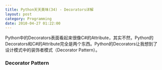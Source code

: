 ```yaml
---
title: Python天天美味(34) - Decorators详解
layout: post
category: Programming
date: 2010-04-27 01:22:00
---
```


Python中的Decorators表面看起来很像C#的Attribute，其实不然，Python的Decorators和C#的Attribute完全是两个东西。Python的Decorators让我想到了设计模式中的装饰者模式（Decorator Pattern）。

### Decorator Pattern

  <div class="cnblogs_code"><div><!--

Code highlighting produced by Actipro CodeHighlighter (freeware)
http://www.CodeHighlighter.com/

--><span style="color: #000000;">Attach&nbsp;additional&nbsp;responsibilities&nbsp;to&nbsp;an&nbsp;object&nbsp;dynamically. 
Decorators&nbsp;provide&nbsp;a&nbsp;flexible&nbsp;alternative&nbsp;to&nbsp;subclassing&nbsp;for&nbsp;extending&nbsp;functionnality.</span></div></div>  

Python中的通过Decorators对函数、方法或类进行装饰，从而达到增加对象的职责，或控制对象调用的作用。而C#的Attribute仅仅是起到元数据标识作用，最终通过反射获取这些特定信息。

先来个简单的示例，先定义一个Coffee类，
<div class="cnblogs_code"><div><!--

Code highlighting produced by Actipro CodeHighlighter (freeware)
http://www.CodeHighlighter.com/

--><span style="color: #0000ff;">class</span><span style="color: #000000;">&nbsp;Coffee(object):
&nbsp;&nbsp;&nbsp;&nbsp;</span><span style="color: #0000ff;">def</span><span style="color: #000000;">&nbsp;get_cost(self):
&nbsp;&nbsp;&nbsp;&nbsp;&nbsp;&nbsp;&nbsp;&nbsp;</span><span style="color: #0000ff;">return</span><span style="color: #000000;">&nbsp;</span><span style="color: #000000;">1.0</span><span style="color: #000000;">

coffee&nbsp;</span><span style="color: #000000;">=</span><span style="color: #000000;">&nbsp;Coffee()
</span><span style="color: #0000ff;">print</span><span style="color: #000000;">&nbsp;coffee.get_cost()&nbsp;</span><span style="color: #008000;">#</span><span style="color: #008000;">&nbsp;1.0</span></div></div>

这时，我想通过装饰者模式计算Milk的价格，通常这样实现：
<div class="cnblogs_code" onclick="cnblogs_code_show('5edef3d0-bb20-42e6-9e25-83c5948aa064')">![](http://images.cnblogs.com/OutliningIndicators/ContractedBlock.gif)<div id="cnblogs_code_open_5edef3d0-bb20-42e6-9e25-83c5948aa064"><div><!--

Code highlighting produced by Actipro CodeHighlighter (freeware)
http://www.CodeHighlighter.com/

--><span style="color: #0000ff;">class</span><span style="color: #000000;">&nbsp;Milk(Coffee):
&nbsp;&nbsp;&nbsp;&nbsp;</span><span style="color: #0000ff;">def</span><span style="color: #000000;">&nbsp;</span><span style="color: #800080;">__init__</span><span style="color: #000000;">(self,&nbsp;coffee):
&nbsp;&nbsp;&nbsp;&nbsp;&nbsp;&nbsp;&nbsp;&nbsp;self.coffee&nbsp;</span><span style="color: #000000;">=</span><span style="color: #000000;">&nbsp;coffee
&nbsp;
&nbsp;&nbsp;&nbsp;&nbsp;</span><span style="color: #0000ff;">def</span><span style="color: #000000;">&nbsp;get_cost(self):
&nbsp;&nbsp;&nbsp;&nbsp;&nbsp;&nbsp;&nbsp;&nbsp;</span><span style="color: #0000ff;">return</span><span style="color: #000000;">&nbsp;self.coffee.get_cost()&nbsp;</span><span style="color: #000000;">+</span><span style="color: #000000;">&nbsp;</span><span style="color: #000000;">0.5</span><span style="color: #000000;">

coffee&nbsp;</span><span style="color: #000000;">=</span><span style="color: #000000;">&nbsp;Coffee()
coffee&nbsp;</span><span style="color: #000000;">=</span><span style="color: #000000;">&nbsp;Milk(coffee)
</span><span style="color: #0000ff;">print</span><span style="color: #000000;">&nbsp;coffee.get_cost()&nbsp;</span><span style="color: #008000;">#</span><span style="color: #008000;">&nbsp;1.5</span></div></div></div>

上面是经典的装饰者模式的实现，Python中通过Decorators可以实现成这样：
<div class="cnblogs_code"><div><!--

Code highlighting produced by Actipro CodeHighlighter (freeware)
http://www.CodeHighlighter.com/

--><span style="color: #0000ff;">def</span><span style="color: #000000;">&nbsp;milk_decorator(get_cost):
&nbsp;&nbsp;&nbsp;&nbsp;</span><span style="color: #0000ff;">def</span><span style="color: #000000;">&nbsp;get_milk_cost(self):
&nbsp;&nbsp;&nbsp;&nbsp;&nbsp;&nbsp;&nbsp;&nbsp;</span><span style="color: #0000ff;">return</span><span style="color: #000000;">&nbsp;get_cost(self)&nbsp;</span><span style="color: #000000;">+</span><span style="color: #000000;">&nbsp;</span><span style="color: #000000;">0.5</span><span style="color: #000000;">
&nbsp;&nbsp;&nbsp;&nbsp;</span><span style="color: #0000ff;">return</span><span style="color: #000000;">&nbsp;get_milk_cost

</span><span style="color: #0000ff;">class</span><span style="color: #000000;">&nbsp;Coffee(object):
&nbsp;&nbsp;&nbsp;&nbsp;@milk_decorator
&nbsp;&nbsp;&nbsp;&nbsp;</span><span style="color: #0000ff;">def</span><span style="color: #000000;">&nbsp;get_cost(self):
&nbsp;&nbsp;&nbsp;&nbsp;&nbsp;&nbsp;&nbsp;&nbsp;</span><span style="color: #0000ff;">return</span><span style="color: #000000;">&nbsp;</span><span style="color: #000000;">1.0</span><span style="color: #000000;">

coffee&nbsp;</span><span style="color: #000000;">=</span><span style="color: #000000;">&nbsp;Coffee()
</span><span style="color: #0000ff;">print</span><span style="color: #000000;">&nbsp;coffee.get_cost()&nbsp;</span><span style="color: #008000;">#</span><span style="color: #008000;">1.5</span></div></div>

假设一下，如果有更多的，比如：Whip, Sprinkles, Tee, 必须为每个装饰者都实现一个函数，将会出现函数爆炸，我们可以只实现一个通用的Decorator函数，通过在get_cost函数添加多个@Decorator，这很符合Decorator Pattern的思想。
<div class="cnblogs_code"><div><!--

Code highlighting produced by Actipro CodeHighlighter (freeware)
http://www.CodeHighlighter.com/

--><span style="color: #0000ff;">def</span><span style="color: #000000;">&nbsp;get_cost_decorator(additional_cost):
&nbsp;&nbsp;&nbsp;&nbsp;</span><span style="color: #0000ff;">def</span><span style="color: #000000;">&nbsp;wrapper1(func):
&nbsp;&nbsp;&nbsp;&nbsp;&nbsp;&nbsp;&nbsp;&nbsp;</span><span style="color: #0000ff;">def</span><span style="color: #000000;">&nbsp;wrapper2(instance):
&nbsp;&nbsp;&nbsp;&nbsp;&nbsp;&nbsp;&nbsp;&nbsp;&nbsp;&nbsp;&nbsp;&nbsp;</span><span style="color: #0000ff;">return</span><span style="color: #000000;">&nbsp;func(instance)&nbsp;</span><span style="color: #000000;">+</span><span style="color: #000000;">&nbsp;additional_cost
&nbsp;&nbsp;&nbsp;&nbsp;&nbsp;&nbsp;&nbsp;&nbsp;</span><span style="color: #0000ff;">return</span><span style="color: #000000;">&nbsp;wrapper2
&nbsp;&nbsp;&nbsp;&nbsp;</span><span style="color: #0000ff;">return</span><span style="color: #000000;">&nbsp;wrapper1

</span><span style="color: #0000ff;">class</span><span style="color: #000000;">&nbsp;Coffee(object):
&nbsp;&nbsp;&nbsp;&nbsp;@get_cost_decorator(</span><span style="color: #000000;">0.5</span><span style="color: #000000;">)
&nbsp;&nbsp;&nbsp;&nbsp;@get_cost_decorator(</span><span style="color: #000000;">0.7</span><span style="color: #000000;">)
&nbsp;&nbsp;&nbsp;&nbsp;@get_cost_decorator(</span><span style="color: #000000;">0.2</span><span style="color: #000000;">)
&nbsp;&nbsp;&nbsp;&nbsp;</span><span style="color: #0000ff;">def</span><span style="color: #000000;">&nbsp;get_cost(self):
&nbsp;&nbsp;&nbsp;&nbsp;&nbsp;&nbsp;&nbsp;&nbsp;</span><span style="color: #0000ff;">return</span><span style="color: #000000;">&nbsp;</span><span style="color: #000000;">1.0</span><span style="color: #000000;">

coffee&nbsp;</span><span style="color: #000000;">=</span><span style="color: #000000;">&nbsp;Coffee()
</span><span style="color: #0000ff;">print</span><span style="color: #000000;">&nbsp;coffee.get_cost()&nbsp;</span><span style="color: #008000;">#</span><span style="color: #008000;">2.4</span></div></div>

上面的get_cost_decorator类看上去比较复杂，不要紧，一会再回头看这个函数。

### Decorators基础

闲话不多说，先看下面的简单例子：

<div class="cnblogs_code"><div><!--

Code highlighting produced by Actipro CodeHighlighter (freeware)
http://www.CodeHighlighter.com/

--><span style="color: #0000ff;">def</span><span style="color: #000000;">&nbsp;myDecorator(func):
&nbsp;&nbsp;&nbsp;&nbsp;</span><span style="color: #0000ff;">def</span><span style="color: #000000;">&nbsp;newFunction():
&nbsp;&nbsp;&nbsp;&nbsp;&nbsp;&nbsp;&nbsp;&nbsp;</span><span style="color: #0000ff;">print</span><span style="color: #000000;">&nbsp;</span><span style="color: #800000;">"</span><span style="color: #800000;">inside&nbsp;newFunction</span><span style="color: #800000;">"</span><span style="color: #000000;">
&nbsp;&nbsp;&nbsp;&nbsp;&nbsp;&nbsp;&nbsp;&nbsp;func()
&nbsp;&nbsp;&nbsp;&nbsp;</span><span style="color: #0000ff;">return</span><span style="color: #000000;">&nbsp;newFunction

@myDecorator
</span><span style="color: #0000ff;">def</span><span style="color: #000000;">&nbsp;aFunction():
&nbsp;&nbsp;&nbsp;&nbsp;</span><span style="color: #0000ff;">print</span><span style="color: #000000;">&nbsp;</span><span style="color: #800000;">"</span><span style="color: #800000;">inside&nbsp;aFunction()</span><span style="color: #800000;">"</span><span style="color: #000000;">

aFunction()</span></div></div>

最终输出：

<div class="cnblogs_code"><div><!--

Code highlighting produced by Actipro CodeHighlighter (freeware)
http://www.CodeHighlighter.com/

--><span style="color: #000000;">inside&nbsp;newFunction
inside&nbsp;aFunction()</span></div></div>

我们看到，myDecorator函数的参数其实是aFunction的函数地址，并且返回一个函数地址，返回的函数才是最终真正调用的地址。最终的调用，等价于：
<div class="cnblogs_code"><div><!--

Code highlighting produced by Actipro CodeHighlighter (freeware)
http://www.CodeHighlighter.com/

--><span style="color: #000000;">aFunction&nbsp;</span><span style="color: #000000;">=</span><span style="color: #000000;">&nbsp;myDecorator(aFunction)
aFunction()</span></div></div>

其中，myDecorator也可以使用class来实现，比如：
<div class="cnblogs_code"><div><!--

Code highlighting produced by Actipro CodeHighlighter (freeware)
http://www.CodeHighlighter.com/

--><span style="color: #0000ff;">class</span><span style="color: #000000;">&nbsp;myDecorator(object):
&nbsp;&nbsp;&nbsp;&nbsp;</span><span style="color: #0000ff;">def</span><span style="color: #000000;">&nbsp;</span><span style="color: #800080;">__init__</span><span style="color: #000000;">(self,&nbsp;func):
&nbsp;&nbsp;&nbsp;&nbsp;&nbsp;&nbsp;&nbsp;&nbsp;self.func&nbsp;</span><span style="color: #000000;">=</span><span style="color: #000000;">&nbsp;func
&nbsp;&nbsp;&nbsp;&nbsp;</span><span style="color: #0000ff;">def</span><span style="color: #000000;">&nbsp;</span><span style="color: #800080;">__call__</span><span style="color: #000000;">(self):
&nbsp;&nbsp;&nbsp;&nbsp;&nbsp;&nbsp;&nbsp;&nbsp;</span><span style="color: #0000ff;">print</span><span style="color: #000000;">&nbsp;</span><span style="color: #800000;">"</span><span style="color: #800000;">inside&nbsp;myDecorator</span><span style="color: #800000;">"</span><span style="color: #000000;">
&nbsp;&nbsp;&nbsp;&nbsp;&nbsp;&nbsp;&nbsp;&nbsp;self.func()
@myDecorator
</span><span style="color: #0000ff;">def</span><span style="color: #000000;">&nbsp;aFunction():
&nbsp;&nbsp;&nbsp;&nbsp;</span><span style="color: #0000ff;">print</span><span style="color: #000000;">&nbsp;</span><span style="color: #800000;">"</span><span style="color: #800000;">inside&nbsp;aFunction()</span><span style="color: #800000;">"</span></div></div> 

最终，

<div class="cnblogs_code"><div><!--

Code highlighting produced by Actipro CodeHighlighter (freeware)
http://www.CodeHighlighter.com/

--><span style="color: #000000;">aFunction()</span></div></div>

相对于
<div class="cnblogs_code"><div><!--

Code highlighting produced by Actipro CodeHighlighter (freeware)
http://www.CodeHighlighter.com/

--><span style="color: #000000;">aFunction&nbsp;</span><span style="color: #000000;">=</span><span style="color: #000000;">&nbsp;myDecorator(aFunction)
aFunction()&nbsp;</span><span style="color: #008000;">#</span><span style="color: #008000;">&nbsp;__call__</span></div></div>

### Decorators调用规律

上面的例子，我们可以很容易的得到这样一个规律：

<div class="cnblogs_code"><div><!--

Code highlighting produced by Actipro CodeHighlighter (freeware)
http://www.CodeHighlighter.com/

--><span style="color: #000000;">@A
</span><span style="color: #0000ff;">def</span><span style="color: #000000;">&nbsp;f&nbsp;():
&nbsp;&nbsp;&nbsp;&nbsp;&#8230;</span></div></div>

最终等价于：

<div class="cnblogs_code"><div><!--

Code highlighting produced by Actipro CodeHighlighter (freeware)
http://www.CodeHighlighter.com/

--><span style="color: #000000;">f&nbsp;</span><span style="color: #000000;">=</span><span style="color: #000000;">&nbsp;A(f)</span></div></div>

如果更复杂一些：

<div class="cnblogs_code"><div><!--

Code highlighting produced by Actipro CodeHighlighter (freeware)
http://www.CodeHighlighter.com/

--><span style="color: #000000;">@A
@B
@C
</span><span style="color: #0000ff;">def</span><span style="color: #000000;">&nbsp;f&nbsp;():
&nbsp;&nbsp;&nbsp;&nbsp;&#8230;</span></div></div>

则相对于：

<div class="cnblogs_code"><div><!--

Code highlighting produced by Actipro CodeHighlighter (freeware)
http://www.CodeHighlighter.com/

--><span style="color: #000000;">f&nbsp;</span><span style="color: #000000;">=</span><span style="color: #000000;">&nbsp;A(B(C(f)))</span></div></div>

再看看有参数的例子，

<div class="cnblogs_code"><div><!--

Code highlighting produced by Actipro CodeHighlighter (freeware)
http://www.CodeHighlighter.com/

--><span style="color: #000000;">@A(args)
</span><span style="color: #0000ff;">def</span><span style="color: #000000;">&nbsp;f&nbsp;():
&nbsp;&nbsp;&nbsp;&nbsp;&#8230;</span></div></div>

这时，f相当于：

<div class="cnblogs_code"><div><!--

Code highlighting produced by Actipro CodeHighlighter (freeware)
http://www.CodeHighlighter.com/

--><span style="color: #000000;">_deco&nbsp;</span><span style="color: #000000;">=</span><span style="color: #000000;">&nbsp;A(args)
f&nbsp;</span><span style="color: #000000;">=</span><span style="color: #000000;">&nbsp;_deco(f)</span></div></div>

因此，A的实现也会相对复杂一些：

<div class="cnblogs_code"><div><!--

Code highlighting produced by Actipro CodeHighlighter (freeware)
http://www.CodeHighlighter.com/

--><span style="color: #0000ff;">def</span><span style="color: #000000;">&nbsp;A(args):
&nbsp;&nbsp;&nbsp;&nbsp;</span><span style="color: #0000ff;">def</span><span style="color: #000000;">&nbsp;wrapper1(f):
&nbsp;&nbsp;&nbsp;&nbsp;&nbsp;&nbsp;&nbsp;&nbsp;</span><span style="color: #0000ff;">def</span><span style="color: #000000;">&nbsp;wrapper2():
&nbsp;&nbsp;&nbsp;&nbsp;&nbsp;&nbsp;&nbsp;&nbsp;&nbsp;&nbsp;&nbsp;&nbsp;&nbsp;</span><span style="color: #0000ff;">print</span><span style="color: #000000;">&nbsp;&#8220;before&nbsp;call&nbsp;f()&#8221;
&nbsp;&nbsp;&nbsp;&nbsp;&nbsp;&nbsp;&nbsp;&nbsp;&nbsp;&nbsp;&nbsp;&nbsp;&nbsp;f()
&nbsp;&nbsp;&nbsp;&nbsp;&nbsp;&nbsp;&nbsp;&nbsp;</span><span style="color: #0000ff;">return</span><span style="color: #000000;">&nbsp;wrapper2
&nbsp;&nbsp;&nbsp;&nbsp;</span><span style="color: #0000ff;">return</span><span style="color: #000000;">&nbsp;wrapper1</span></div></div>

有点绕吧，嗯，还算简单，我们回头看最开头那个例子，

<div class="cnblogs_code"><div><!--

Code highlighting produced by Actipro CodeHighlighter (freeware)
http://www.CodeHighlighter.com/

--><span style="color: #000000;">@get_cost_decorator(</span><span style="color: #000000;">0.5</span><span style="color: #000000;">)
@get_cost_decorator(</span><span style="color: #000000;">0.7</span><span style="color: #000000;">)
@get_cost_decorator(</span><span style="color: #000000;">0.2</span><span style="color: #000000;">)
</span><span style="color: #0000ff;">def</span><span style="color: #000000;">&nbsp;get_cost(self):&nbsp;
&nbsp;&nbsp;&nbsp;&nbsp;</span><span style="color: #0000ff;">return</span><span style="color: #000000;">&nbsp;</span><span style="color: #000000;">1.0</span></div></div>

相当于：

<div class="cnblogs_code"><div><!--

Code highlighting produced by Actipro CodeHighlighter (freeware)
http://www.CodeHighlighter.com/

--><span style="color: #000000;">get_cost&nbsp;</span><span style="color: #000000;">=</span><span style="color: #000000;">&nbsp;&nbsp;get_cost_decorator(</span><span style="color: #000000;">0.5</span><span style="color: #000000;">)(get_cost_decorator(</span><span style="color: #000000;">0.7</span><span style="color: #000000;">)(get_cost_decorator(</span><span style="color: #000000;">0.2</span><span style="color: #000000;">)(get_cost)))&nbsp;&nbsp;</span><span style="color: #008000;">#</span><span style="color: #008000;">&nbsp;绕晕了~~</span></div></div>

### Decorators典型应用 &#8211; singleton class

<div class="cnblogs_code"><div><!--

Code highlighting produced by Actipro CodeHighlighter (freeware)
http://www.CodeHighlighter.com/

--><span style="color: #0000ff;">def</span><span style="color: #000000;">&nbsp;singleton(cls):
&nbsp;&nbsp;&nbsp;&nbsp;instances&nbsp;</span><span style="color: #000000;">=</span><span style="color: #000000;">&nbsp;{}
&nbsp;&nbsp;&nbsp;&nbsp;</span><span style="color: #0000ff;">def</span><span style="color: #000000;">&nbsp;getinstance():
&nbsp;&nbsp;&nbsp;&nbsp;&nbsp;&nbsp;&nbsp;&nbsp;</span><span style="color: #0000ff;">if</span><span style="color: #000000;">&nbsp;cls&nbsp;</span><span style="color: #0000ff;">not</span><span style="color: #000000;">&nbsp;</span><span style="color: #0000ff;">in</span><span style="color: #000000;">&nbsp;instances:
&nbsp;&nbsp;&nbsp;&nbsp;&nbsp;&nbsp;&nbsp;&nbsp;&nbsp;&nbsp;&nbsp;&nbsp;instances[cls]&nbsp;</span><span style="color: #000000;">=</span><span style="color: #000000;">&nbsp;cls()
&nbsp;&nbsp;&nbsp;&nbsp;&nbsp;&nbsp;&nbsp;&nbsp;</span><span style="color: #0000ff;">return</span><span style="color: #000000;">&nbsp;instances[cls]
&nbsp;&nbsp;&nbsp;&nbsp;</span><span style="color: #0000ff;">return</span><span style="color: #000000;">&nbsp;getinstance

@singleton
</span><span style="color: #0000ff;">class</span><span style="color: #000000;">&nbsp;MyClass:
&nbsp;&nbsp;&nbsp;&nbsp;...</span></div></div>

参考文章：
  
[Decorators for Functions and Methods](http://www.python.org/dev/peps/pep-0318/)
  
[Introduction to Python Decorators](http://www.artima.com/weblogs/viewpost.jsp?thread=240808)&nbsp;
  
[Decorator pattern](http://en.wikipedia.org/wiki/Decorator_pattern)&nbsp;
  
[[Python学习]decorator的使用&nbsp; - limodou](http://blog.donews.com/limodou/archive/2004/12/19/207521.aspx)

&nbsp;
  
[](http://www.cnblogs.com/coderzh/tag/PythonCookBook/)

#### [Python    天天美味系列（总）](http://www.cnblogs.com/coderzh/archive/2008/07/08/pythoncookbook.html)  
[Python      天天美味(30) - python数据结构与算法之快速排序](http://www.cnblogs.com/coderzh/archive/2008/09/20/1294947.html)&nbsp;       
  
[Python      天天美味(31) - python数据结构与算法之插入排序](http://www.cnblogs.com/coderzh/archive/2008/09/21/1295434.html)&nbsp;
  
[Python      天天美味(32) - python数据结构与算法之堆排序](http://www.cnblogs.com/coderzh/archive/2008/09/22/1296195.html)&nbsp;
  
[Python      天天美味(33) - 五分钟理解元类（Metaclasses）[转]](http://www.cnblogs.com/coderzh/archive/2008/12/07/1349735.html)
    [Python      天天美味(34) - Decorators详解](http://www.cnblogs.com/coderzh/archive/2010/04/27/python-cookbook33-Decorators.html) 

&nbsp;
<pre></pre>

